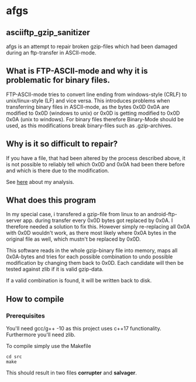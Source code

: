 # afgs
## asciiftp_gzip_sanitizer
afgs is an attempt to repair broken gzip-files which had been damaged during an ftp-transfer in ASCII-mode.

## What is FTP-ASCII-mode and why it is problematic for binary files.
FTP-ASCII-mode tries to convert line ending from windows-style (CRLF) to unix/linux-style (LF) and vice versa. This introduces problems when transferring binary files in ASCII-mode, as the bytes 0x0D 0x0A are modified to 0x0D (windows to unix) or 0x0D is getting modified to 0x0D 0x0A (unix to windows). For binary files therefore Binary-Mode should be used, as this modifications break binary-files such as .gzip-archives.

## Why is it so difficult to repair?
If you have a file, that had been altered by the process described above, it is not possible to reliably tell which 0x0D and 0x0A had been there before and which is there due to the modification.

See [here](test-files/info.md) about my analysis.

## What does this program
In my special case, i transfered a gzip-file from linux to an android-ftp-server app. during transfer every 0x0D bytes got replaced by 0x0A. I therefore needed a solution to fix this. However simply re-replacing all 0x0A with 0x0D wouldn't work, as there most likely where 0x0A bytes in the original file as well, which mustn't be replaced by 0x0D.

This software reads in the whole gzip-binary file into memory, maps all 0x0A-bytes and tries for each possible combination to undo possible modification by changing them back to 0x0D. Each candidate will then be tested against zlib if it is valid gzip-data.

If a valid combination is found, it will be written back to disk.

## How to compile
### Prerequisites
You'll need gcc/g++ -10 as this project uses c++17 functionality.
Furthermore you'll need zlib.

To compile simply use the Makefile

```
cd src
make
```

This should result in two files **corrupter** and **salvager**.
